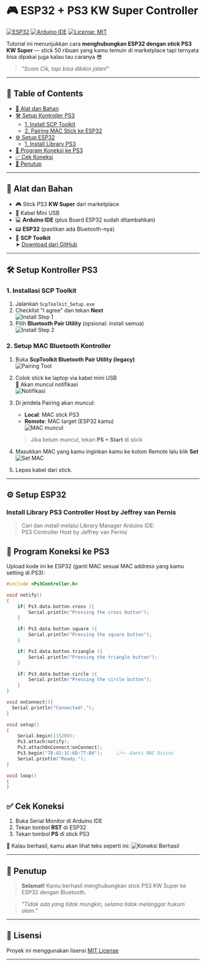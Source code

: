 # 🎮 ESP32 + PS3 KW Super Controller

[![ESP32](https://img.shields.io/badge/Board-ESP32-blue.svg)](https://www.espressif.com/en/products/socs/esp32)
[![Arduino IDE](https://img.shields.io/badge/IDE-Arduino-orange.svg)](https://www.arduino.cc/en/software)
[![License: MIT](https://img.shields.io/badge/license-MIT-green.svg)](LICENSE)

Tutorial ini menunjukkan cara **menghubungkan ESP32 dengan stick PS3 KW Super** — stick 50 ribuan yang kamu temuin di marketplace tapi ternyata bisa dipakai juga kalau tau caranya 😎

> _"Scam Cik, tapi bisa dibikin jalan!"_

---

## 🧭 Table of Contents

- [🧰 Alat dan Bahan](#-alat-dan-bahan)
- [🛠️ Setup Kontroller PS3](#️-setup-kontroller-ps3)
  - [1. Install SCP Toolkit](#1-installasi-scp-toolkit)
  - [2. Pairing MAC Stick ke ESP32](#2-setup-mac-bluetooth-kontroller)
- [⚙️ Setup ESP32](#️-setup-esp32)
  - [1. Install Library PS3](#1-install-library-ps3-controller-host-by-jeffrey-van-pernis)
- [🔌 Program Koneksi ke PS3](#-program-koneksi-ke-ps3)
- [✅ Cek Koneksi](#-cek-koneksi)
- [🏁 Penutup](#-penutup)

---

## 🧰 Alat dan Bahan

- 🎮 Stick PS3 **KW Super** dari marketplace
- 🔌 Kabel Mini USB
- 💻 **Arduino IDE** (plus Board ESP32 sudah ditambahkan)
- 📟 **ESP32** (pastikan ada Bluetooth-nya)
- 🧰 **SCP Toolkit**  
  ➤ [Download dari GitHub](https://github.com/nefarius/ScpToolkit/releases/tag/v1.7.277.16103-BETA)

---
## 🛠️ Setup Kontroller PS3

### 1. Installasi SCP Toolkit

1. Jalankan `ScpToolkit_Setup.exe`
2. Checklist "I agree" dan tekan **Next**  
   ![Install Step 1](images/Install_1.png)
3. Pilih **Bluetooth Pair Utility** (opsional: install semua)  
   ![Install Step 2](images/Install_2.png)

### 2. Setup MAC Bluetooth Kontroller

1. Buka **ScpToolkit Bluetooth Pair Utility (legacy)**  
   ![Pairing Tool](images/tampilan_awal.png)

2. Colok stick ke laptop via kabel mini USB  
   💬 Akan muncul notifikasi  
   ![Notifikasi](images/notif.png)

3. Di jendela Pairing akan muncul:
   - **Local**: MAC stick PS3
   - **Remote**: MAC target (ESP32 kamu)  
   ![MAC muncul](images/mac_muncul.png)

   > Jika belum muncul, tekan **PS + Start** di stick

4. Masukkan MAC yang kamu inginkan kamu ke kolom Remote lalu klik **Set**  
   ![Set MAC](images/set_mac.png)

5. Lepas kabel dari stick.

---
## ⚙️ Setup ESP32

### Install Library PS3 Controller Host by Jeffrey van Pernis

> Cari dan install melalui Library Manager Arduino IDE:  
> PS3 Controller Host by Jeffrey van Pernis`

## 🔌 Program Koneksi ke PS3

Upload kode ini ke ESP32 (ganti MAC sesuai MAC address yang kamu setting di PS3):

```cpp
#include <Ps3Controller.h>

void notify()
{
    if( Ps3.data.button.cross ){
        Serial.println("Pressing the cross button");
    }

    if( Ps3.data.button.square ){
        Serial.println("Pressing the square button");
    }

    if( Ps3.data.button.triangle ){
        Serial.println("Pressing the triangle button");
    }

    if( Ps3.data.button.circle ){
        Serial.println("Pressing the circle button");
    }
}

void onConnect(){
  Serial.println("Connected!.");
}

void setup()
{
    Serial.begin(115200);
    Ps3.attach(notify);
    Ps3.attachOnConnect(onConnect);
    Ps3.begin("78:42:1C:6D:77:B6");     //<--Ganti MAC Disini
    Serial.println("Ready.");
}

void loop()
{
}

```

## ✅ Cek Koneksi

1. Buka Serial Monitor di Arduino IDE
2. Tekan tombol **RST** di ESP32
3. Tekan tombol **PS** di stick PS3

🎉 Kalau berhasil, kamu akan lihat teks seperti ini:
![Koneksi Berhasil](images/koneksi_berhasil.png)

---

## 🏁 Penutup

> **Selamat!** Kamu berhasil menghubungkan stick PS3 KW Super ke ESP32 dengan Bluetooth.

> _"Tidak ada yang tidak mungkin, selama tidak melanggar hukum alam."_

---

## 🪪 Lisensi

Proyek ini menggunakan lisensi [MIT License](LICENSE)

---

```
